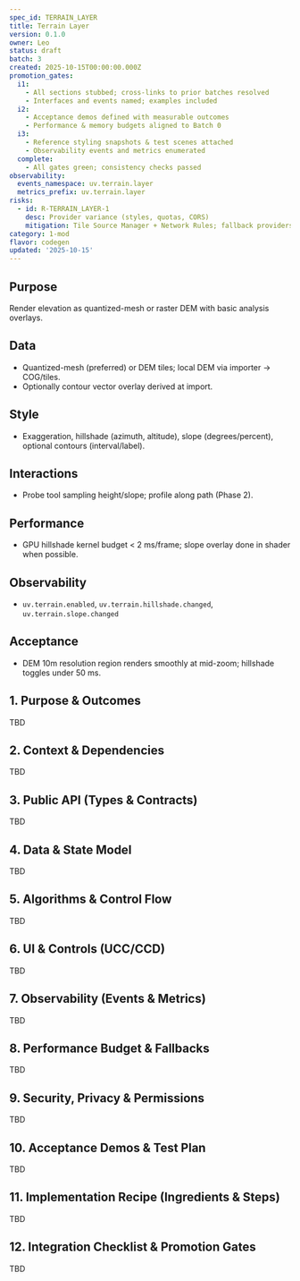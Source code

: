 ```yaml
---
spec_id: TERRAIN_LAYER
title: Terrain Layer
version: 0.1.0
owner: Leo
status: draft
batch: 3
created: 2025-10-15T00:00:00.000Z
promotion_gates:
  i1:
    - All sections stubbed; cross-links to prior batches resolved
    - Interfaces and events named; examples included
  i2:
    - Acceptance demos defined with measurable outcomes
    - Performance & memory budgets aligned to Batch 0
  i3:
    - Reference styling snapshots & test scenes attached
    - Observability events and metrics enumerated
  complete:
    - All gates green; consistency checks passed
observability:
  events_namespace: uv.terrain.layer
  metrics_prefix: uv.terrain.layer
risks:
  - id: R-TERRAIN_LAYER-1
    desc: Provider variance (styles, quotas, CORS)
    mitigation: Tile Source Manager + Network Rules; fallback providers and offline cache
category: 1-mod
flavor: codegen
updated: '2025-10-15'
---
```


## Purpose
Render elevation as quantized-mesh or raster DEM with basic analysis overlays.

## Data
- Quantized-mesh (preferred) or DEM tiles; local DEM via importer → COG/tiles.
- Optionally contour vector overlay derived at import.

## Style
- Exaggeration, hillshade (azimuth, altitude), slope (degrees/percent), optional contours (interval/label).

## Interactions
- Probe tool sampling height/slope; profile along path (Phase 2).

## Performance
- GPU hillshade kernel budget < 2 ms/frame; slope overlay done in shader when possible.

## Observability
- `uv.terrain.enabled`, `uv.terrain.hillshade.changed`, `uv.terrain.slope.changed`

## Acceptance
- DEM 10m resolution region renders smoothly at mid-zoom; hillshade toggles under 50 ms.

## 1. Purpose & Outcomes
TBD


## 2. Context & Dependencies
TBD


## 3. Public API (Types & Contracts)
TBD


## 4. Data & State Model
TBD


## 5. Algorithms & Control Flow
TBD


## 6. UI & Controls (UCC/CCD)
TBD


## 7. Observability (Events & Metrics)
TBD


## 8. Performance Budget & Fallbacks
TBD


## 9. Security, Privacy & Permissions
TBD


## 10. Acceptance Demos & Test Plan
TBD


## 11. Implementation Recipe (Ingredients & Steps)
TBD


## 12. Integration Checklist & Promotion Gates
TBD
